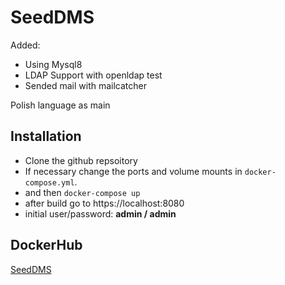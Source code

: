 # SeedDMS 
Added:
* Using Mysql8
* LDAP Support with openldap test
* Sended mail with mailcatcher

Polish language as main 

## Installation

* Clone the github repsoitory
* If necessary change the ports and volume mounts in `docker-compose.yml`.  
* and then `docker-compose up`
* after build go to https://localhost:8080
* initial user/password: **admin / admin**

## DockerHub
[SeedDMS](https://hub.docker.com/repository/docker/barricadepl/seed_dms_full)